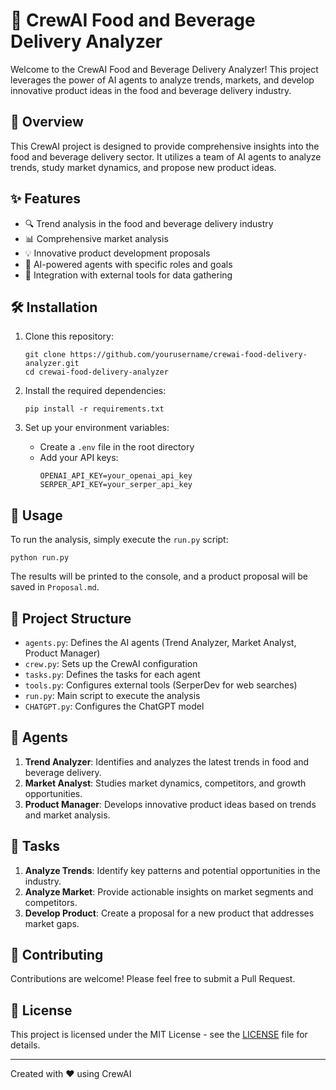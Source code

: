 # 🚀 CrewAI Food and Beverage Delivery Analyzer

Welcome to the CrewAI Food and Beverage Delivery Analyzer! This project leverages the power of AI agents to analyze trends, markets, and develop innovative product ideas in the food and beverage delivery industry.

## 🌟 Overview

This CrewAI project is designed to provide comprehensive insights into the food and beverage delivery sector. It utilizes a team of AI agents to analyze trends, study market dynamics, and propose new product ideas.

## ✨ Features

- 🔍 Trend analysis in the food and beverage delivery industry
- 📊 Comprehensive market analysis
- 💡 Innovative product development proposals
- 🤖 AI-powered agents with specific roles and goals
- 🔗 Integration with external tools for data gathering

## 🛠️ Installation

1. Clone this repository:
   ```
   git clone https://github.com/yourusername/crewai-food-delivery-analyzer.git
   cd crewai-food-delivery-analyzer
   ```

2. Install the required dependencies:
   ```
   pip install -r requirements.txt
   ```

3. Set up your environment variables:
   - Create a `.env` file in the root directory
   - Add your API keys:
     ```
     OPENAI_API_KEY=your_openai_api_key
     SERPER_API_KEY=your_serper_api_key
     ```

## 🚀 Usage

To run the analysis, simply execute the `run.py` script:

```
python run.py
```

The results will be printed to the console, and a product proposal will be saved in `Proposal.md`.

## 📁 Project Structure

- `agents.py`: Defines the AI agents (Trend Analyzer, Market Analyst, Product Manager)
- `crew.py`: Sets up the CrewAI configuration
- `tasks.py`: Defines the tasks for each agent
- `tools.py`: Configures external tools (SerperDev for web searches)
- `run.py`: Main script to execute the analysis
- `CHATGPT.py`: Configures the ChatGPT model

## 🤖 Agents

1. **Trend Analyzer**: Identifies and analyzes the latest trends in food and beverage delivery.
2. **Market Analyst**: Studies market dynamics, competitors, and growth opportunities.
3. **Product Manager**: Develops innovative product ideas based on trends and market analysis.

## 📝 Tasks

1. **Analyze Trends**: Identify key patterns and potential opportunities in the industry.
2. **Analyze Market**: Provide actionable insights on market segments and competitors.
3. **Develop Product**: Create a proposal for a new product that addresses market gaps.

## 🤝 Contributing

Contributions are welcome! Please feel free to submit a Pull Request.

## 📄 License

This project is licensed under the MIT License - see the [LICENSE](LICENSE) file for details.

---

Created with ❤️ using CrewAI

